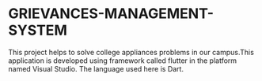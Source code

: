 # GRIEVANCES-MANAGEMENT-SYSTEM
This project helps to solve college appliances problems in our campus.This application is developed using framework called flutter in the platform named Visual Studio. The language used here is Dart.  

